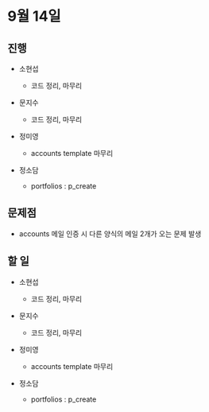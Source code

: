 # 9월 14일

## 진행

- 소현섭
    - 코드 정리, 마무리

- 문지수
    - 코드 정리, 마무리

- 정미영
    - accounts template 마무리

- 정소담
    - portfolios : p_create

## 문제점

- accounts 메일 인증 시 다른 양식의 메일 2개가 오는 문제 발생

## 할 일

- 소현섭
    - 코드 정리, 마무리

- 문지수
    - 코드 정리, 마무리

- 정미영
    - accounts template 마무리

- 정소담
    - portfolios : p_create